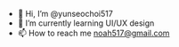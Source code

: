 - 👋 Hi, I’m @yunseochoi517
- 🌱 I’m currently learning UI/UX design
- 📫 How to reach me noah517@gmail.com

<!---
yunseochoi517/yunseochoi517 is a ✨ special ✨ repository because its `README.md` (this file) appears on your GitHub profile.
You can click the Preview link to take a look at your changes.
--->
